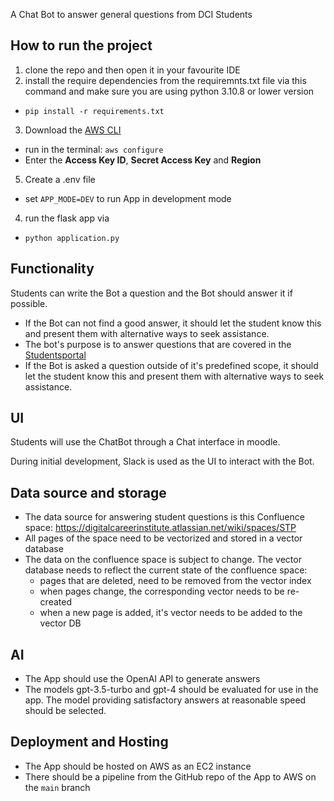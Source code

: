 A Chat Bot to answer general questions from DCI Students

## How to run the project
1. clone the repo and then open it in your favourite IDE
2. install the require dependencies from the requiremnts.txt file via this command and make sure you are using python 3.10.8 or lower version 
  - `pip install -r requirements.txt`
3. Download the [AWS CLI](https://docs.aws.amazon.com/cli/latest/userguide/getting-started-install.html)
  - run in the terminal: `aws configure`
  - Enter the **Access Key ID**, **Secret Access Key** and **Region**
5. Create a .env file
  - set `APP_MODE=DEV` to run App in development mode
4. run the flask app via
  - `python application.py`

## Functionality
Students can write the Bot a question and the Bot should answer it if possible.

- If the Bot can not find a good answer, it should let the student know this and present them with alternative ways to seek assistance.
- The bot's purpose is to answer questions that are covered in the [Studentsportal](https://digitalcareerinstitute.atlassian.net/wiki/spaces/STP/overview?homepageId=1474703)
- If the Bot is asked a question outside of it's predefined scope, it should let the student know this and present them with alternative ways to seek assistance. 

## UI
Students will use the ChatBot through a Chat interface in moodle.

During initial development, Slack is used as the UI to interact with the Bot.

## Data source and storage
- The data source for answering student questions is this Confluence space: https://digitalcareerinstitute.atlassian.net/wiki/spaces/STP
- All pages of the space need to be vectorized and stored in a vector database
- The data on the confluence space is subject to change. The vector database needs to reflect the current state of the confluence space:
  - pages that are deleted, need to be removed from the vector index
  - when pages change, the corresponding vector needs to be re-created
  - when a new page is added, it's vector needs to be added to the vector DB

## AI
- The App should use the OpenAI API to generate answers
- The models gpt-3.5-turbo and gpt-4 should be evaluated for use in the app. The model providing satisfactory answers at reasonable speed should be selected.

## Deployment and Hosting
- The App should be hosted on AWS as an EC2 instance
- There should be a pipeline from the GitHub repo of the App to AWS on the `main` branch
